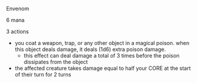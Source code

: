 Envenom 

6 mana 

3 actions

- you coat a weapon, trap, or any other object in a magical poison. when this object deals damage, it deals (1d6) extra poison damage.
    - this effect can deal damage a total of 3 times before the poison dissipates from the object
- the affected creature takes damage equal to half your CORE at the start of their turn for 2 turns
